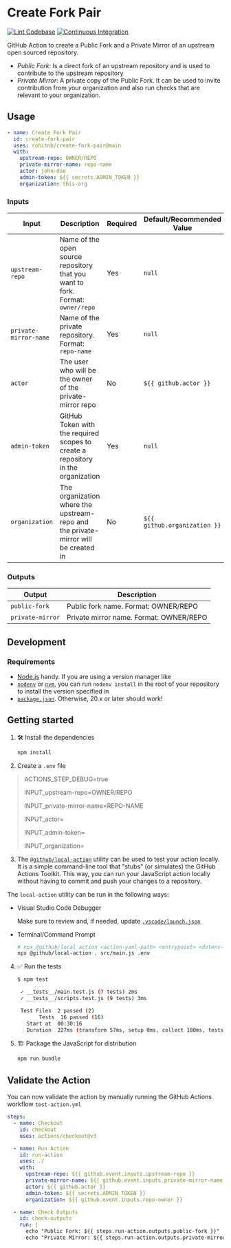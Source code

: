 # Create Fork Pair

[![Lint Codebase](https://github.com/rohitnb/create-fork-pair/actions/workflows/linter.yml/badge.svg)](https://github.com/rohitnb/create-fork-pair/actions/workflows/linter.yml)
[![Continuous Integration](https://github.com/rohitnb/create-fork-pair/actions/workflows/ci.yml/badge.svg)](https://github.com/rohitnb/create-fork-pair/actions/workflows/ci.yml)

GitHub Action to create a Public Fork and a Private Mirror of an upstream open
sourced repository.

- _Public Fork_: Is a direct fork of an upstream repository and is used to
  contribute to the upstream repository
- _Private Mirror_: A private copy of the Public Fork. It can be used to invite
  contribution from your organization and also run checks that are relevant to
  your organization.

## Usage

```yml
- name: Create Fork Pair
  id: create-fork-pair
  uses: rohitnb/create-fork-pair@main
  with:
    upstream-repo: OWNER/REPO
    private-mirror-name: repo-name
    actor: john-doe
    admin-token: ${{ secrets.ADMIN_TOKEN }}
    organization: this-org
```

### Inputs

| **Input**             | **Description**                                                                    | **Required** | **Default/Recommended Value** |
| --------------------- | ---------------------------------------------------------------------------------- | ------------ | ----------------------------- |
| `upstream-repo`       | Name of the open source repository that you want to fork. Format: `owner/repo`     | Yes          | `null`                        |
| `private-mirror-name` | Name of the private repository. Format: `repo-name`                                | Yes          | `null`                        |
| `actor`               | The user who will be the owner of the private-mirror repo                          | No           | `${{ github.actor }}`         |
| `admin-token`         | GitHub Token with the required scopes to create a repository in the organization   | Yes          | `null`                        |
| `organization`        | The organization where the upstream-repo and the private-mirror will be created in | No           | `${{ github.organization }}`  |

### Outputs

| **Output**       | **Description**                         |
| ---------------- | --------------------------------------- |
| `public-fork`    | Public fork name. Format: OWNER/REPO    |
| `private-mirror` | Private mirror name. Format: OWNER/REPO |

## Development

### Requirements

- [Node.js](https://nodejs.org) handy. If you are using a version manager like
- [`nodenv`](https://github.com/nodenv/nodenv) or
  [`nvm`](https://github.com/nvm-sh/nvm), you can run `nodenv install` in the
  root of your repository to install the version specified in
- [`package.json`](./package.json). Otherwise, 20.x or later should work!

## Getting started

1. :hammer_and_wrench: Install the dependencies

   ```bash
   npm install
   ```

2. Create a `.env` file

> ACTIONS_STEP_DEBUG=true
>
> INPUT_upstream-repo=OWNER/REPO
>
> INPUT_private-mirror-name=REPO-NAME
>
> INPUT_actor=<Your GitHub Handle>
>
> INPUT_admin-token=<Your GitHub Token>
>
> INPUT_organization=<Org Name>

3. The [`@github/local-action`](https://github.com/github/local-action) utility
   can be used to test your action locally. It is a simple command-line tool
   that "stubs" (or simulates) the GitHub Actions Toolkit. This way, you can run
   your JavaScript action locally without having to commit and push your changes
   to a repository.

The `local-action` utility can be run in the following ways:

- Visual Studio Code Debugger

  Make sure to review and, if needed, update
  [`.vscode/launch.json`](./.vscode/launch.json)

- Terminal/Command Prompt

  ```bash
  # npx @github/local action <action-yaml-path> <entrypoint> <dotenv-file>
  npx @github/local-action . src/main.js .env
  ```

4. :white_check_mark: Run the tests

   ```bash
   $ npm test

    ✓ __tests__/main.test.js (7 tests) 2ms
    ✓ __tests__/scripts.test.js (9 tests) 3ms

    Test Files  2 passed (2)
          Tests  16 passed (16)
      Start at  00:30:16
      Duration  227ms (transform 57ms, setup 0ms, collect 180ms, tests 5ms, environment 0ms, prepare 66ms)
   ```

5. :building_construction: Package the JavaScript for distribution

   ```bash
   npm run bundle
   ```

## Validate the Action

You can now validate the action by manually running the GitHub Actions workflow
`test-action.yml`

```yaml
steps:
  - name: Checkout
    id: checkout
    uses: actions/checkout@v3

  - name: Run Action
    id: run-action
    uses: ./
    with:
      upstream-repo: ${{ github.event.inputs.upstream-repo }}
      private-mirror-name: ${{ github.event.inputs.private-mirror-name }}
      actor: ${{ github.actor }}
      admin-token: ${{ secrets.ADMIN_TOKEN }}
      organization: ${{ github.event.inputs.repo-owner }}

  - name: Check Outputs
    id: check-outputs
    run: |
      echo "Public Fork: ${{ steps.run-action.outputs.public-fork }}"
      echo "Private Mirror: ${{ steps.run-action.outputs.private-mirror }}"
```
